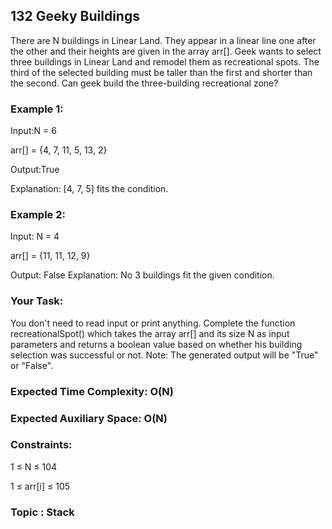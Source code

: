 ## 132 Geeky Buildings
There are N buildings in Linear Land. They appear in a linear line one after the other and their heights are given in the array arr[]. Geek wants to select three buildings in Linear Land and remodel them as recreational spots. The third of the selected building must be taller than the first and shorter than the second.
Can geek build the three-building recreational zone? 

### Example 1:
Input:N = 6

arr[] = {4, 7, 11, 5, 13, 2}

Output:True

Explanation: [4, 7, 5] fits the condition. 

### Example 2:
Input: N = 4

arr[] = {11, 11, 12, 9}

Output: False
Explanation: No 3 buildings fit the given condition. 

###  Your Task:
You don't need to read input or print anything. Complete the function recreationalSpot() which takes the array arr[] and its size N as input parameters and returns a boolean value based on whether his building selection was successful or not.
Note: The generated output will be "True" or "False".

### Expected Time Complexity: O(N)
### Expected Auxiliary Space: O(N)

### Constraints:
1 ≤ N ≤ 104

1 ≤ arr[i] ≤ 105

### Topic : Stack
